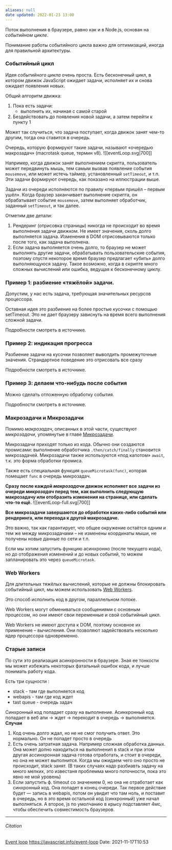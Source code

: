 ```yaml
---
aliases: null
date updated: 2022-01-23 13:00
---
```


Поток выполнения в браузере, равно как и в Node.js, основан на _событийном цикле_.

Понимание работы событийного цикла важно для оптимизаций, иногда для правильной архитектуры.

### Событийный цикл

Идея _событийного цикла_ очень проста. Есть бесконечный цикл, в котором движок JavaScript ожидает задачи, исполняет их и снова ожидает появления новых.

Общий алгоритм движка:

1. Пока есть задачи:
   - выполнить их, начиная с самой старой
2. Бездействовать до появления новой задачи, а затем перейти к пункту 1

Может так случиться, что задача поступает, когда движок занят чем-то другим, тогда она ставится в очередь.

Очередь, которую формируют такие задачи, называют «очередью макрозадач» (macrotask queue, термин v8).
![[eventLoop.svg|700]]

Например, когда движок занят выполнением скрипта, пользователь может передвинуть мышь, тем самым вызвав появление события `mousemove`, или может истечь таймер, установленный `setTimeout`, и т.п. Эти задачи формируют очередь, как показано на иллюстрации выше.

Задачи из очереди исполняются по правилу «первым пришёл – первым ушёл». Когда браузер заканчивает выполнение скрипта, он обрабатывает событие `mousemove`, затем выполняет обработчик, заданный `setTimeout`, и так далее.

Отметим две детали:

1. Рендеринг (отрисовка страницы) никогда не происходит во время выполнения задачи движком. Не имеет значения, сколь долго выполняется задача. Изменения в DOM отрисовываются только после того, как задача выполнена.
2. Если задача выполняется очень долго, то браузер не может выполнять другие задачи, обрабатывать пользовательские события, поэтому спустя некоторое время браузер предлагает «убить» долго выполняющуюся задачу. Такое возможно, когда в скрипте много сложных вычислений или ошибка, ведущая к бесконечному циклу.

### Пример 1: разбиение «тяжёлой» задачи.

Допустим, у нас есть задача, требующая значительных ресурсов процессора.

Оставная идея это разбиение на более простые кусочки с помощью setTimeout. Это не дает браузеру зависнуть на время всего выполнения сложной задачи.

Подробности смотреть в источнике.

### Пример 2: индикация прогресса

Разбиение задачи на кусочки позволяет выволдить промежуточные значения. Страндартное поведение это отрисовать все сразу

Подробности смотреть в источнике.

### Пример 3: делаем что-нибудь после события

Можно сделать отложенную обработку события.

Подробности смотреть в источнике.

### Макрозадачи и Микрозадачи

Помимо _макрозадач_, описанных в этой части, существуют _микрозадачи_, упомянутые в главе [Микрозадачи](https://learn.javascript.ru/microtask-queue).

Микрозадачи приходят только из кода. Обычно они создаются промисами: выполнение обработчика `.then/catch/finally` становится микрозадачей. Микрозадачи также используются «под капотом» `await`, т.к. это форма обработки промиса.

Также есть специальная функция `queueMicrotask(func)`, которая помещает `func` в очередь микрозадач.

**Сразу после каждой _макрозадачи_ движок исполняет все задачи из очереди _микрозадач_ перед тем, как выполнить следующую макрозадачу или отобразить изменения на странице, или сделать что-то ещё.**
![[eventLoop-full.svg|700]]

**Все микрозадачи завершаются до обработки каких-либо событий или рендеринга, или перехода к другой макрозадаче.**

Это важно, так как гарантирует, что общее окружение остаётся одним и тем же между микрозадачами – не изменены координаты мыши, не получены новые данные по сети и т.п.

Если мы хотим запустить функцию асинхронно (после текущего кода), но до отображения изменений и до новых событий, то можем запланировать это через `queueMicrotask`.

### Web Workers

Для длительных тяжёлых вычислений, которые не должны блокировать событийный цикл, мы можем использовать [Web Workers](https://html.spec.whatwg.org/multipage/workers.html).

Это способ исполнить код в другом, параллельном потоке.

Web Workers могут обмениваться сообщениями с основным процессом, но они имеют свои переменные и свой событийный цикл.

Web Workers не имеют доступа к DOM, поэтому основное их применение – вычисления. Они позволяют задействовать несколько ядер процессора одновременно.

### Старые записи

По сути это реализация асинхронности в браузере. Зная ее тонкости мы может избежать некоторых фатальный ошибок кода, и лучше понимать работу кода.

Есть три сущности :

- stack - там где выполняется код
- webapis - там где код ждет
- tast queue - очередь задач

Синхронный код попадает сразу на выполнение.
Асинхронный код попадает в веб апи → ждет → переходит в очередь → выполняется.
**Случаи**

1. Код очень долго ждал, но не не смог получить ответ. Это нормально. Он не попадет просто в очередь
2. Есть очень затратная задача. Например сложная обработка данных. Она может долно находиться на выполненип в stack и при этом другая ассинхронная задача готова отработать, и стоит в очереди, но она не может выполнится. Когда мы ожидаем чего оно просто не происходит, stack занят. (В таких случаях надо разбиавть задачу на много мелких, это известаня проблемма много поточности, пока это явно не мой уровень)
3. Если запустить ф. timeout со значением 0, но она не отработает как синхронный код. Она попадет в конец очереди. Так первое действие будет — запись в webapis, потом он увидит что там ноль, и поставит в очередь, но в это время остальной код (синхронный) уже начал выполняться. А второе, js по умолчанию в крысу подставляет 4мс, чтобы обеспечить совместимость браузеров.

---

###### Citation

[Event loop](http://latentflip.com/loupe/?code=JC5vbignYnV0dG9uJywgJ2NsaWNrJywgZnVuY3Rpb24gb25DbGljaygpIHsKICAgIHNldFRpbWVvdXQoZnVuY3Rpb24gdGltZXIoKSB7CiAgICAgICAgY29uc29sZS5sb2coJ1lvdSBjbGlja2VkIHRoZSBidXR0b24hJyk7ICAgIAogICAgfSwgMjAwMCk7Cn0pOwoKY29uc29sZS5sb2coIkhpISIpOwoKc2V0VGltZW91dChmdW5jdGlvbiB0aW1lb3V0KCkgewogICAgY29uc29sZS5sb2coIkNsaWNrIHRoZSBidXR0b24hIik7Cn0sIDUwMDApOwoKY29uc29sZS5sb2coIldlbGNvbWUgdG8gbG91cGUuIik7!!!PGJ1dHRvbj5DbGljayBtZSE8L2J1dHRvbj4%3D)
<https://javascript.info/event-loop>
Date: 2021-11-17T10:53
